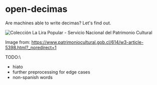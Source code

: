 # open-decimas

Are machines able to write decimas? Let's find out.

![Colección La Lira Popular - Servicio Nacional del Patrimonio Cultural](<img src="https://user-images.githubusercontent.com/61199264/103969615-34d3bf00-515e-11eb-8a62-e6c0fb96e760.png" width="10" height="10"/>)

Image from: https://www.patrimoniocultural.gob.cl/614/w3-article-5398.html?_noredirect=1

TODO:\
- hiato
- further preprocessing for edge cases
- non-spanish words
